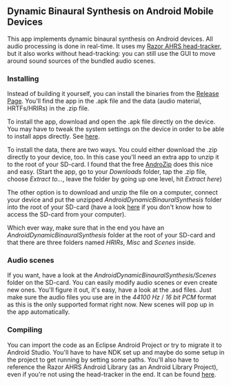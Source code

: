 ## Dynamic Binaural Synthesis on Android Mobile Devices
This app implements dynamic binaural synthesis on Android devices. All audio processing is done in real-time. It uses my [Razor AHRS head-tracker](https://github.com/ptrbrtz/razor-9dof-ahrs), but it also works without head-tracking: you can still use the GUI to move around sound sources of the bundled audio scenes.

### Installing

Instead of building it yourself, you can install the binaries from the [Release Page](https://github.com/ptrbrtz/android-dynamic-binaural-synthesis/releases). You'll find the app in the .apk file and the data (audio material, HRTFs/HRIRs) in the .zip file.

To install the app, download and open the .apk file directly on the device. You may have to tweak the system settings on the device in order to be able to install apps directly. See [here](http://developer.android.com/distribute/tools/open-distribution.html).

To install the data, there are two ways. You could either download the .zip directly to your device, too. In this case you'll need an extra app to unzip it to the root of your SD-card. I found that the free [AndroZip](https://play.google.com/store/apps/details?id=com.agilesoftresource&hl=en) does this nice and easy. (Start the app, go to your *Downloads* folder, tap the .zip file, choose *Extract to...*, leave the folder by going up one level, hit *Extract here*)

The other option is to download and unzip the file on a computer, connect your device and put the unzipped *AndroidDynamicBinauralSynthesis* folder into the root of your SD-card (have a look [here](https://support.google.com/nexus/answer/2840804) if you don't know how to access the SD-card from your computer). 

Which ever way, make sure that in the end you have an *AndroidDynamicBinauralSynthesis* folder at the root of your SD-card and that there are three folders named *HRIRs*, *Misc* and *Scenes* inside.

### Audio scenes

If you want, have a look at the *AndroidDynamicBinauralSynthesis/Scenes* folder on the SD-card. You can easily modify audio scenes or even create new ones. You'll figure it out, it's easy, have a look at the .asd files. Just make sure the audio files you use are in the *44100 Hz* / *16 bit PCM* format as this is the only supported format right now. New scenes will pop up in the app automatically.

### Compiling

You can import the code as an Eclipse Android Project or try to migrate it to Android Studio. You'll have to have NDK set up and maybe do some setup in the project to get running by setting some paths. You'll also have to reference the Razor AHRS Android Library (as an Android Library Project), even if you're not using the head-tracker in the end. It can be found [here](https://github.com/ptrbrtz/razor-9dof-ahrs).
